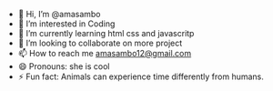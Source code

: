 - 👋 Hi, I’m @amasambo
- 👀 I’m interested in Coding
- 🌱 I’m currently learning html css and javascritp
- 💞️ I’m looking to collaborate on more project
- 📫 How to reach me amasambo12@gmail.com
- 😄 Pronouns: she is cool
- ⚡ Fun fact: Animals can experience time differently from humans.

<!---
amasambo/amasambo is a ✨ special ✨ repository because its `README.md` (this file) appears on your GitHub profile.
You can click the Preview link to take a look at your changes.
--->

